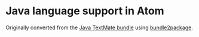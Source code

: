# Java language support in Atom

Originally converted from the [Java TextMate bundle](https://github.com/textmate/java.tmbundle)
using [bundle2package](https://github.com/atom/bundle2package).
